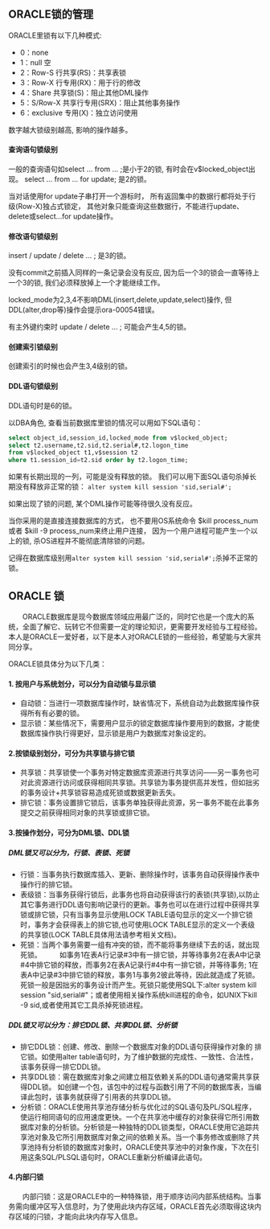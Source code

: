 ## ORACLE锁的管理

ORACLE里锁有以下几种模式:
- 0：none
- 1：null      空
- 2：Row-S     行共享(RS)：共享表锁  
- 3：Row-X     行专用(RX)：用于行的修改
- 4：Share     共享锁(S)：阻止其他DML操作
- 5：S/Row-X   共享行专用(SRX)：阻止其他事务操作
- 6：exclusive 专用(X)：独立访问使用

数字越大锁级别越高, 影响的操作越多。

#### 查询语句锁级别
一般的查询语句如select ... from ... ;是小于2的锁, 有时会在v$locked_object出现。
select ... from ... for update;      是2的锁。

当对话使用for update子串打开一个游标时，
所有返回集中的数据行都将处于行级(Row-X)独占式锁定，
其他对象只能查询这些数据行，不能进行update、delete或select...for update操作。

#### 修改语句锁级别
insert / update / delete ... ;	     是3的锁。	
	
没有commit之前插入同样的一条记录会没有反应, 
因为后一个3的锁会一直等待上一个3的锁, 我们必须释放掉上一个才能继续工作。

locked_mode为2,3,4不影响DML(insert,delete,update,select)操作, 
但DDL(alter,drop等)操作会提示ora-00054错误。

有主外键约束时 update / delete ... ; 可能会产生4,5的锁。

#### 创建索引锁级别
创建索引的时候也会产生3,4级别的锁。


#### DDL语句锁级别
DDL语句时是6的锁。

以DBA角色, 查看当前数据库里锁的情况可以用如下SQL语句：

```sql
select object_id,session_id,locked_mode from v$locked_object;
select t2.username,t2.sid,t2.serial#,t2.logon_time 
from v$locked_object t1,v$session t2 
where t1.session_id=t2.sid order by t2.logon_time;
```

如果有长期出现的一列，可能是没有释放的锁。
我们可以用下面SQL语句杀掉长期没有释放非正常的锁：
`alter system kill session 'sid,serial#';`

如果出现了锁的问题, 某个DML操作可能等待很久没有反应。

当你采用的是直接连接数据库的方式，
也不要用OS系统命令 $kill process_num 或者 $kill -9 process_num来终止用户连接，
因为一个用户进程可能产生一个以上的锁, 杀OS进程并不能彻底清除锁的问题。

记得在数据库级别用`alter system kill session 'sid,serial#';`杀掉不正常的锁。

## ORACLE 锁
　　ORACLE数据库是现今数据库领域应用最广泛的，同时它也是一个庞大的系统，全面了解它、玩转它不但需要一定的理论知识，更需要开发经验与工程经验。本人是ORACLE一爱好者，以下是本人对ORACLE锁的一些经验，希望能与大家共同分享。

ORACLE锁具体分为以下几类：

#### 1. 按用户与系统划分，可以分为自动锁与显示锁
- 自动锁：当进行一项数据库操作时，缺省情况下，系统自动为此数据库操作获得所有有必要的锁。
- 显示锁：某些情况下，需要用户显示的锁定数据库操作要用到的数据，才能使数据库操作执行得更好，显示锁是用户为数据库对象设定的。

#### 2.按锁级别划分，可分为共享锁与排它锁
- 共享锁：共享锁使一个事务对特定数据库资源进行共享访问——另一事务也可对此资源进行访问或获得相同共享锁。共享锁为事务提供高并发性，但如拙劣的事务设计+共享锁容易造成死锁或数据更新丢失。
- 排它锁：事务设置排它锁后，该事务单独获得此资源，另一事务不能在此事务提交之前获得相同对象的共享锁或排它锁。

#### 3.按操作划分，可分为DML锁、DDL锁

##### DML锁又可以分为，行锁、表锁、死锁
- 行锁：当事务执行数据库插入、更新、删除操作时，该事务自动获得操作表中操作行的排它锁。
- 表级锁：当事务获得行锁后，此事务也将自动获得该行的表锁(共享锁),以防止其它事务进行DDL语句影响记录行的更新。事务也可以在进行过程中获得共享锁或排它锁，只有当事务显示使用LOCK TABLE语句显示的定义一个排它锁时，事务才会获得表上的排它锁,也可使用LOCK TABLE显示的定义一个表级的共享锁(LOCK TABLE具体用法请参考相关文档)。
- 死锁：当两个事务需要一组有冲突的锁，而不能将事务继续下去的话，就出现死锁。
　　
  如事务1在表A行记录#3中有一排它锁，并等待事务2在表A中记录#4中排它锁的释放，而事务2在表A记录行#4中有一排它锁，并等待事务; 1在表A中记录#3中排它锁的释放，事务1与事务2彼此等待，因此就造成了死锁。死锁一般是因拙劣的事务设计而产生。死锁只能使用SQL下:alter system kill session "sid,serial#"；或者使用相关操作系统kill进程的命令，如UNIX下kill -9 sid,或者使用其它工具杀掉死锁进程。

##### DDL锁又可以分为：排它DDL锁、共享DDL锁、分析锁

- 排它DDL锁：创建、修改、删除一个数据库对象的DDL语句获得操作对象的 排它锁。如使用alter table语句时，为了维护数据的完成性、一致性、合法性，该事务获得一排它DDL锁。
- 共享DDL锁：需在数据库对象之间建立相互依赖关系的DDL语句通常需共享获得DDL锁。
如创建一个包，该包中的过程与函数引用了不同的数据库表，当编译此包时，该事务就获得了引用表的共享DDL锁。
- 分析锁：ORACLE使用共享池存储分析与优化过的SQL语句及PL/SQL程序，使运行相同语句的应用速度更快。一个在共享池中缓存的对象获得它所引用数据库对象的分析锁。分析锁是一种独特的DDL锁类型，ORACLE使用它追踪共享池对象及它所引用数据库对象之间的依赖关系。当一个事务修改或删除了共享池持有分析锁的数据库对象时，ORACLE使共享池中的对象作废，下次在引用这条SQL/PLSQL语句时，ORACLE重新分析编译此语句。

#### 4.内部闩锁

　　内部闩锁：这是ORACLE中的一种特殊锁，用于顺序访问内部系统结构。当事务需向缓冲区写入信息时，为了使用此块内存区域，ORACLE首先必须取得这块内存区域的闩锁，才能向此块内存写入信息。

